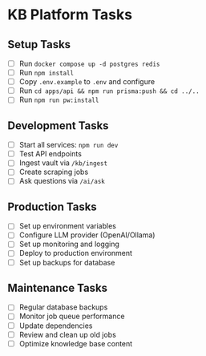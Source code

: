 # KB Platform Tasks

## Setup Tasks
- [ ] Run `docker compose up -d postgres redis`
- [ ] Run `npm install`
- [ ] Copy `.env.example` to `.env` and configure
- [ ] Run `cd apps/api && npm run prisma:push && cd ../..`
- [ ] Run `npm run pw:install`

## Development Tasks
- [ ] Start all services: `npm run dev`
- [ ] Test API endpoints
- [ ] Ingest vault via `/kb/ingest`
- [ ] Create scraping jobs
- [ ] Ask questions via `/ai/ask`

## Production Tasks
- [ ] Set up environment variables
- [ ] Configure LLM provider (OpenAI/Ollama)
- [ ] Set up monitoring and logging
- [ ] Deploy to production environment
- [ ] Set up backups for database

## Maintenance Tasks
- [ ] Regular database backups
- [ ] Monitor job queue performance
- [ ] Update dependencies
- [ ] Review and clean up old jobs
- [ ] Optimize knowledge base content
